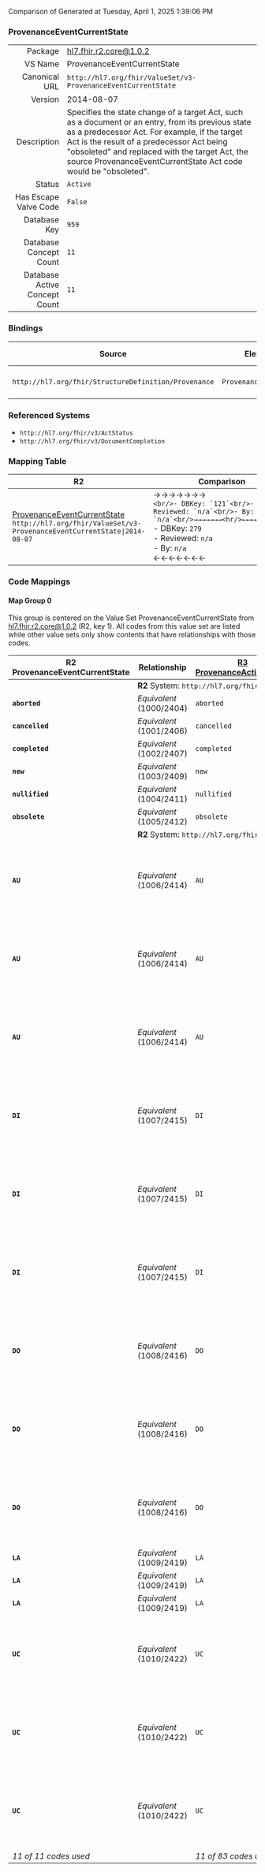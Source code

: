 Comparison of 
Generated at Tuesday, April 1, 2025 1:39:06 PM

### ProvenanceEventCurrentState

|      |     |
| ---: | --- |
| Package | hl7.fhir.r2.core@1.0.2 |
| VS Name | ProvenanceEventCurrentState |
| Canonical URL | `http://hl7.org/fhir/ValueSet/v3-ProvenanceEventCurrentState` |
| Version | 2014-08-07 |
| Description | Specifies the state change of a target  Act, such as a document or an entry, from its previous state as a predecessor Act. For example, if the target Act is the result of a predecessor Act being "obsoleted" and replaced with the target Act, the source ProvenanceEventCurrentState Act code would be  "obsoleted". |
| Status | `Active` |
| Has Escape Valve Code | `False` |
| Database Key | `959` |
| Database Concept Count | `11` |
| Database Active Concept Count | `11` |
### Bindings

| Source | Element | Binding | Strength | Element Short |
| ------ | ------- | ------- | -------- | ------------- |
| `http://hl7.org/fhir/StructureDefinition/Provenance` | `Provenance.activity` | `http://hl7.org/fhir/ValueSet/v3-ProvenanceEventCurrentState` | `Extensible` | Activity that occurred |

### Referenced Systems

* `http://hl7.org/fhir/v3/ActStatus`
* `http://hl7.org/fhir/v3/DocumentCompletion`
### Mapping Table

| R2 | Comparison | R3 | Comparison | R4 | Comparison | R4B | Comparison | R5
| --- | --- | --- | --- | --- | --- | --- | --- | ---
| [ProvenanceEventCurrentState](/docs/R2/ValueSets/ProvenanceEventCurrentState.md)<br/> `http://hl7.org/fhir/ValueSet/v3-ProvenanceEventCurrentState\|2014-08-07` | →→→→→→→<br/>``<br/>- DBKey: `121`<br/>- Reviewed: `n/a`<br/>- By: `n/a`<br/>→→→→→→→<hr/>←←←←←←←<br/>``<br/>- DBKey: `279`<br/>- Reviewed: `n/a`<br/>- By: `n/a`<br/>←←←←←←←| [ProvenanceActivityType](/docs/R3/ValueSets/ProvenanceActivityType.md)<br/> `http://hl7.org/fhir/ValueSet/provenance-activity-type\|1.1.0` | →→→→→→→<br/>``<br/>- DBKey: `481`<br/>- Reviewed: `n/a`<br/>- By: `n/a`<br/>→→→→→→→<hr/>←←←←←←←<br/>``<br/>- DBKey: `704`<br/>- Reviewed: `n/a`<br/>- By: `n/a`<br/>←←←←←←←| [ProvenanceActivityType](/docs/R4/ValueSets/ProvenanceActivityType.md)<br/> `http://hl7.org/fhir/ValueSet/provenance-activity-type\|4.0.1` | <br/>*no map*<br/><hr/><br/>*no map*<br/>| | | | 
### Code Mappings


#### Map Group 0

This group is centered on the Value Set ProvenanceEventCurrentState from hl7.fhir.r2.core@1.0.2 (R2, key 1).
All codes from this value set are listed while other value sets only show contents that have relationships with those codes.

| R2 ProvenanceEventCurrentState| Relationship | [R3 ProvenanceActivityType](/docs/R3/ValueSets/ProvenanceActivityType.md)| Relationship | [R4 ProvenanceActivityType](/docs/R4/ValueSets/ProvenanceActivityType.md)| Relationship | *No Map* | Relationship | *No Map* 
| --- | --- | --- | --- | --- | --- | --- | --- | ---
| <td colspan="8">**R2** System: `http://hl7.org/fhir/v3/ActStatus`
| **`aborted`**| _Equivalent_ <br/>(1000/2404)| `aborted`| | | | | | | 
| **`cancelled`**| _Equivalent_ <br/>(1001/2406)| `cancelled`| | | | | | | 
| **`completed`**| _Equivalent_ <br/>(1002/2407)| `completed`| | | | | | | 
| **`new`**| _Equivalent_ <br/>(1003/2409)| `new`| | | | | | | 
| **`nullified`**| _Equivalent_ <br/>(1004/2411)| `nullified`| | | | | | | 
| **`obsolete`**| _Equivalent_ <br/>(1005/2412)| `obsolete`| | | | | | | 
| <td colspan="8">**R2** System: `http://hl7.org/fhir/v3/DocumentCompletion`
| **`AU`**| _Equivalent_ <br/>(1006/2414)| `AU`| →→→→ __ →→→→ <br/>(4510)<hr/>←←←← __ ←←←← <br/>() | `active`| | | | | 
| **`AU`**| _Equivalent_ <br/>(1006/2414)| `AU`| →→→→ __ →→→→ <br/>(4510)<hr/>←←←← __ ←←←← <br/>() | `active`| | | | | 
| **`AU`**| _Equivalent_ <br/>(1006/2414)| `AU`| →→→→ __ →→→→ <br/>(4510)<hr/>←←←← __ ←←←← <br/>() | `active`| | | | | 
| **`DI`**| _Equivalent_ <br/>(1007/2415)| `DI`| →→→→ __ →→→→ <br/>(4511)<hr/>←←←← __ ←←←← <br/>() | `active`| | | | | 
| **`DI`**| _Equivalent_ <br/>(1007/2415)| `DI`| →→→→ __ →→→→ <br/>(4511)<hr/>←←←← __ ←←←← <br/>() | `active`| | | | | 
| **`DI`**| _Equivalent_ <br/>(1007/2415)| `DI`| →→→→ __ →→→→ <br/>(4511)<hr/>←←←← __ ←←←← <br/>() | `active`| | | | | 
| **`DO`**| _Equivalent_ <br/>(1008/2416)| `DO`| →→→→ __ →→→→ <br/>(4514)<hr/>←←←← __ ←←←← <br/>() | `active`| | | | | 
| **`DO`**| _Equivalent_ <br/>(1008/2416)| `DO`| →→→→ __ →→→→ <br/>(4514)<hr/>←←←← __ ←←←← <br/>() | `active`| | | | | 
| **`DO`**| _Equivalent_ <br/>(1008/2416)| `DO`| →→→→ __ →→→→ <br/>(4514)<hr/>←←←← __ ←←←← <br/>() | `active`| | | | | 
| **`LA`**| _Equivalent_ <br/>(1009/2419)| `LA`| _Equivalent_ <br/>(4507/6756)| `LA`| | | | | 
| **`LA`**| _Equivalent_ <br/>(1009/2419)| `LA`| _Equivalent_ <br/>(4507/6756)| `LA`| | | | | 
| **`LA`**| _Equivalent_ <br/>(1009/2419)| `LA`| _Equivalent_ <br/>(4507/6756)| `LA`| | | | | 
| **`UC`**| _Equivalent_ <br/>(1010/2422)| `UC`| →→→→ __ →→→→ <br/>(4515)<hr/>←←←← __ ←←←← <br/>() | `active`| | | | | 
| **`UC`**| _Equivalent_ <br/>(1010/2422)| `UC`| →→→→ __ →→→→ <br/>(4515)<hr/>←←←← __ ←←←← <br/>() | `active`| | | | | 
| **`UC`**| _Equivalent_ <br/>(1010/2422)| `UC`| →→→→ __ →→→→ <br/>(4515)<hr/>←←←← __ ←←←← <br/>() | `active`| | | | | 
| *11 of 11 codes used* | | *11 of 83 codes used* | | *3 of 70 codes used* | | | | 

